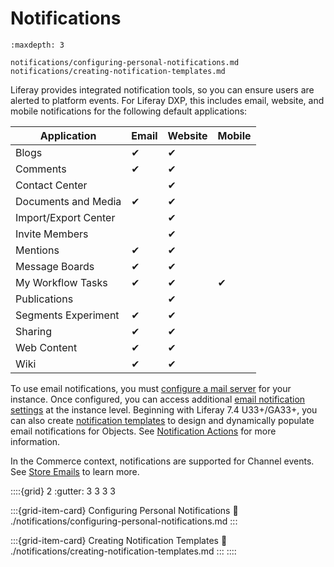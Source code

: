 # Notifications

```{toctree}
:maxdepth: 3

notifications/configuring-personal-notifications.md
notifications/creating-notification-templates.md
```

Liferay provides integrated notification tools, so you can ensure users are alerted to platform events. For Liferay DXP, this includes email, website, and mobile notifications for the following default applications:

| Application | Email | Website | Mobile |
| --- | --- | --- | --- |
| Blogs | &#10004; | &#10004; |  |
| Comments | &#10004; | &#10004; |  |
| Contact Center |  | &#10004; |  |
| Documents and Media | &#10004; | &#10004; |  |
| Import/Export Center |  | &#10004; |  |
| Invite Members |  | &#10004; |  |
| Mentions | &#10004; | &#10004; |  |
| Message Boards | &#10004; | &#10004; |  |
| My Workflow Tasks | &#10004; | &#10004; | &#10004; |
| Publications |  | &#10004; |  |
| Segments Experiment | &#10004; | &#10004; |  |
| Sharing | &#10004; | &#10004; |  |
| Web Content | &#10004; | &#10004; |  |
| Wiki | &#10004; | &#10004; |  |

To use email notifications, you must [configure a mail server](../installation-and-upgrades/setting-up-liferay/configuring-mail.md) for your instance. Once configured, you can access additional [email notification settings](../system-administration/configuring-liferay/virtual-instances/email-settings.md) at the instance level. Beginning with Liferay 7.4 U33+/GA33+, you can also create [notification templates](./notifications/creating-notification-templates.md) to design and dynamically populate email notifications for Objects. See [Notification Actions](../building-applications/objects/creating-and-managing-objects/defining-object-actions.md#notification-actions) for more information.

In the Commerce context, notifications are supported for Channel events. See [Store Emails](https://learn.liferay.com/commerce/latest/en/store-management/sending-emails/store-emails.html) to learn more.

::::{grid} 2
:gutter: 3 3 3 3

:::{grid-item-card} Configuring Personal Notifications
:link: ./notifications/configuring-personal-notifications.md
:::

:::{grid-item-card} Creating Notification Templates
:link: ./notifications/creating-notification-templates.md
:::
::::
